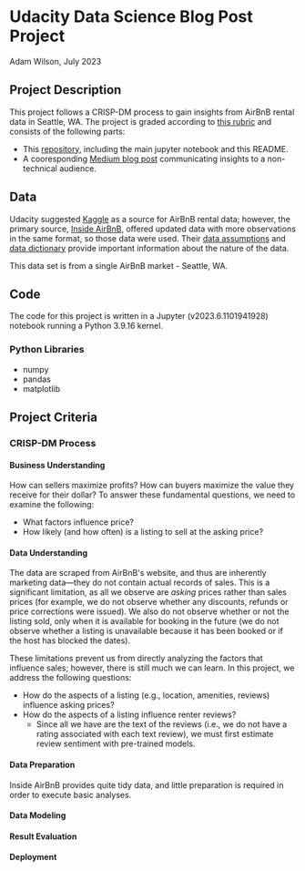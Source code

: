 # Udacity Data Science Blog Post Project

Adam Wilson, July 2023

## Project Description
This project follows a CRISP-DM process to gain insights from AirBnB rental data in Seattle, WA. The project is graded according to [this rubric](https://review.udacity.com/#!/rubrics/1507/view) and consists of the following parts:
- This [repository](https://github.com/epistemetrica/udacity-blog-post-project), including the main jupyter notebook and this README.
- A cooresponding [Medium blog post]() communicating insights to a non-technical audience. 

## Data

Udacity suggested [Kaggle](https://www.kaggle.com/datasets/airbnb/seattle) as a source for AirBnB rental data; however, the primary source, [Inside AirBnB](http://insideairbnb.com/get-the-data), offered updated data with more observations in the same format, so those data were used.  Their [data assumptions](http://insideairbnb.com/data-assumptions/) and [data dictionary](https://docs.google.com/spreadsheets/d/1iWCNJcSutYqpULSQHlNyGInUvHg2BoUGoNRIGa6Szc4/edit?usp=sharing) provide important information about the nature of the data. 

This data set is from a single AirBnB market - Seattle, WA. 

## Code
The code for this project is written in a Jupyter (v2023.6.1101941928) notebook running a Python 3.9.16 kernel. 

### Python Libraries
- numpy
- pandas
- matplotlib

## Project Criteria

### CRISP-DM Process
#### Business Understanding

How can sellers maximize profits? How can buyers maximize the value they receive for their dollar? To answer these fundamental questions, we need to examine the following:
- What factors influence price?
- How likely (and how often) is a listing to sell at the asking price?

#### Data Understanding

The data are scraped from AirBnB's website, and thus are inherently marketing data&mdash;they do not contain actual records of sales. This is a significant limitation, as all we observe are _asking_ prices rather than sales prices (for example, we do not observe whether any discounts, refunds or price corrections were issued). We also do not observe whether or not the listing sold, only when it is available for booking in the future (we do not observe whether a listing is unavailable because it has been booked or if the host has blocked the dates). 

These limitations prevent us from directly analyzing the factors that influence sales; however, there is still much we can learn. In this project, we address the following questions:
- How do the aspects of a listing (e.g., location, amenities, reviews) influence asking prices?
- How do the aspects of a listing influence renter reviews? 
    - Since all we have are the text of the reviews (i.e., we do not have a rating associated with each text review), we must first estimate review sentiment with pre-trained models. 


#### Data Preparation

Inside AirBnB provides quite tidy data, and little preparation is required in order to execute basic analyses. 

#### Data Modeling
#### Result Evaluation
#### Deployment 

